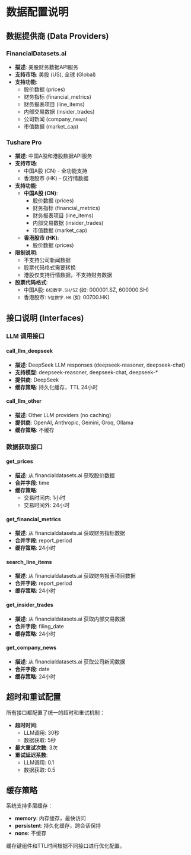 # 数据配置说明

## 数据提供商 (Data Providers)

### FinancialDatasets.ai
- **描述**: 美股财务数据API服务
- **支持市场**: 美股 (US), 全球 (Global)
- **支持功能**:
  - 股价数据 (prices)
  - 财务指标 (financial_metrics)  
  - 财务报表项目 (line_items)
  - 内部交易数据 (insider_trades)
  - 公司新闻 (company_news)
  - 市值数据 (market_cap)

### Tushare Pro
- **描述**: 中国A股和港股数据API服务
- **支持市场**: 
  - 中国A股 (CN) - 全功能支持
  - 香港股市 (HK) - 仅行情数据
- **支持功能**:
  - **中国A股 (CN)**: 
    - 股价数据 (prices)
    - 财务指标 (financial_metrics)
    - 财务报表项目 (line_items)
    - 内部交易数据 (insider_trades)
    - 市值数据 (market_cap)
  - **香港股市 (HK)**:
    - 股价数据 (prices)
- **限制说明**:
  - 不支持公司新闻数据
  - 股票代码格式需要转换
  - 港股仅支持行情数据，不支持财务数据
- **股票代码格式**:
  - 中国A股: `6位数字.SH/SZ` (如: 000001.SZ, 600000.SH)
  - 香港股市: `5位数字.HK` (如: 00700.HK)

## 接口说明 (Interfaces)

### LLM 调用接口

#### call_llm_deepseek
- **描述**: DeepSeek LLM responses (deepseek-reasoner, deepseek-chat)
- **支持模型**: deepseek-reasoner, deepseek-chat, deepseek-*
- **提供商**: DeepSeek
- **缓存策略**: 持久化缓存，TTL 24小时

#### call_llm_other  
- **描述**: Other LLM providers (no caching)
- **提供商**: OpenAI, Anthropic, Gemini, Groq, Ollama
- **缓存策略**: 不缓存

### 数据获取接口

#### get_prices
- **描述**: 从 financialdatasets.ai 获取股价数据
- **合并字段**: time
- **缓存策略**: 
  - 交易时间内: 1小时
  - 交易时间外: 24小时

#### get_financial_metrics
- **描述**: 从 financialdatasets.ai 获取财务指标数据
- **合并字段**: report_period
- **缓存策略**: 24小时

#### search_line_items
- **描述**: 从 financialdatasets.ai 获取财务报表项目数据
- **合并字段**: report_period
- **缓存策略**: 24小时

#### get_insider_trades
- **描述**: 从 financialdatasets.ai 获取内部交易数据
- **合并字段**: filing_date
- **缓存策略**: 24小时

#### get_company_news
- **描述**: 从 financialdatasets.ai 获取公司新闻数据
- **合并字段**: date
- **缓存策略**: 24小时

## 超时和重试配置

所有接口都配置了统一的超时和重试机制：
- **超时时间**: 
  - LLM调用: 30秒
  - 数据获取: 5秒
- **最大重试次数**: 3次
- **重试延迟系数**: 
  - LLM调用: 0.1
  - 数据获取: 0.5

## 缓存策略

系统支持多层缓存：
- **memory**: 内存缓存，最快访问
- **persistent**: 持久化缓存，跨会话保持
- **none**: 不缓存

缓存键组件和TTL时间根据不同接口进行优化配置。 